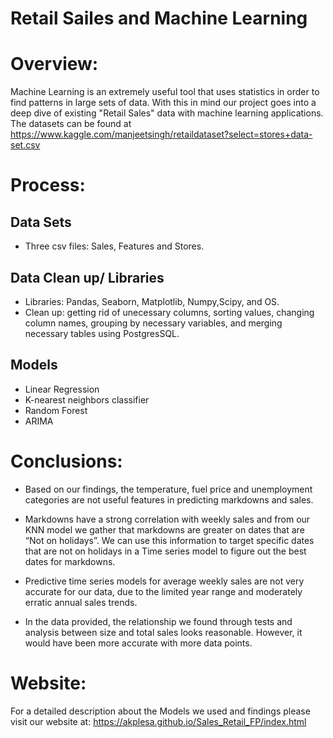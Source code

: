 # Retail Sailes and Machine Learning

# Overview:
Machine Learning is an extremely useful tool that uses statistics in order to find patterns in large sets of data. With this in mind our project goes into a deep dive of existing "Retail Sales" data with machine learning applications. The datasets can be found at https://www.kaggle.com/manjeetsingh/retaildataset?select=stores+data-set.csv 

# Process:
## Data Sets 
 * Three csv files: Sales, Features and Stores. 

## Data Clean up/ Libraries
* Libraries: Pandas, Seaborn, Matplotlib, Numpy,Scipy, and OS. 
* Clean up: getting rid of unecessary columns, sorting values, changing column names, grouping by necessary variables, and merging necessary tables using PostgresSQL.
## Models
* Linear Regression
* K-nearest neighbors classifier
* Random Forest 
* ARIMA

# Conclusions:
* Based on our findings, the temperature, fuel price and unemployment categories are not useful features in predicting markdowns and sales.

* Markdowns have a strong correlation with weekly sales and from our KNN model we gather that markdowns are greater on dates that are “Not on holidays”. We can use this information to target specific dates that are not on holidays in a Time series model to figure out the best dates for markdowns. 

* Predictive time series models for average weekly sales are not very accurate for our data, due to the limited year range and moderately erratic annual sales trends.

* In the data provided, the relationship we found through tests and analysis between size and total sales looks reasonable. However, it would have been more accurate with more data points. 

# Website:
For a detailed description about the Models we used and findings please visit our website at:
https://akplesa.github.io/Sales_Retail_FP/index.html

